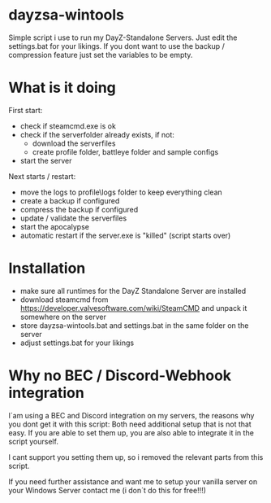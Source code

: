 # dayzsa-wintools

Simple script i use to run my DayZ-Standalone Servers.
Just edit the settings.bat for your likings.
If you dont want to use the backup / compression feature just set the variables to be empty.

# What is it doing
First start:
 - check if steamcmd.exe is ok
 - check if the serverfolder already exists, if not:
   - download the serverfiles
   - create profile folder, battleye folder and sample configs
 - start the server
 
 Next starts / restart:
 - move the logs to profile\logs folder to keep everything clean
 - create a backup if configured
 - compress the backup if configured
 - update / validate the serverfiles
 - start the apocalypse
 - automatic restart if the server.exe is "killed" (script starts over)
 
 # Installation
 - make sure all runtimes for the DayZ Standalone Server are installed
 - download steamcmd from https://developer.valvesoftware.com/wiki/SteamCMD and unpack it somewhere on the server
 - store dayzsa-wintools.bat and settings.bat in the same folder on the server
 - adjust settings.bat for your likings
  
 # Why no BEC / Discord-Webhook integration
 I´am using a BEC and Discord integration on my servers, the reasons why you dont get it with this script:
 Both need additional setup that is not that easy. If you are able to set them up, you are also able to integrate it in the script yourself.
 
I cant support you setting them up, so i removed the relevant parts from this script.

If you need further assistance and want me to setup your vanilla server on your Windows Server contact me (i don´t do this for free!!!)
